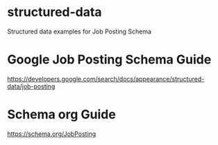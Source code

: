 # structured-data
Structured data examples for Job Posting Schema

# Google Job Posting Schema Guide
https://developers.google.com/search/docs/appearance/structured-data/job-posting

# Schema org Guide
https://schema.org/JobPosting
